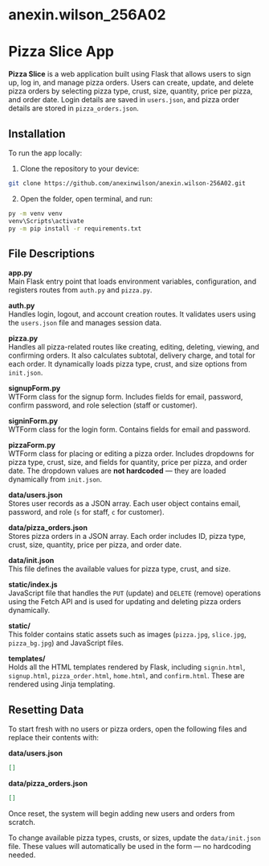 # anexin.wilson_256A02

# Pizza Slice App

**Pizza Slice** is a web application built using Flask that allows users to sign up, log in, and manage pizza orders. Users can create, update, and delete pizza orders by selecting pizza type, crust, size, quantity, price per pizza, and order date. Login details are saved in `users.json`, and pizza order details are stored in `pizza_orders.json`.

## Installation

To run the app locally:

1. Clone the repository to your device:

```bash
git clone https://github.com/anexinwilson/anexin.wilson-256A02.git
```

2. Open the folder, open terminal, and run:

```bash
py -m venv venv
venv\Scripts\activate
py -m pip install -r requirements.txt
```

## File Descriptions

**app.py**  
Main Flask entry point that loads environment variables, configuration, and registers routes from `auth.py` and `pizza.py`.

**auth.py**  
Handles login, logout, and account creation routes. It validates users using the `users.json` file and manages session data.

**pizza.py**  
Handles all pizza-related routes like creating, editing, deleting, viewing, and confirming orders. It also calculates subtotal, delivery charge, and total for each order. It dynamically loads pizza type, crust, and size options from `init.json`.

**signupForm.py**  
WTForm class for the signup form. Includes fields for email, password, confirm password, and role selection (staff or customer).

**signinForm.py**  
WTForm class for the login form. Contains fields for email and password.

**pizzaForm.py**  
WTForm class for placing or editing a pizza order. Includes dropdowns for pizza type, crust, size, and fields for quantity, price per pizza, and order date. The dropdown values are **not hardcoded** — they are loaded dynamically from `init.json`.

**data/users.json**  
Stores user records as a JSON array. Each user object contains email, password, and role (`s` for staff, `c` for customer).

**data/pizza_orders.json**  
Stores pizza orders in a JSON array. Each order includes ID, pizza type, crust, size, quantity, price per pizza, and order date.

**data/init.json**  
This file defines the available values for pizza type, crust, and size.

**static/index.js**  
JavaScript file that handles the `PUT` (update) and `DELETE` (remove) operations using the Fetch API and is used for updating and deleting pizza orders dynamically.

**static/**  
This folder contains static assets such as images (`pizza.jpg`, `slice.jpg`, `pizza_bg.jpg`) and JavaScript files.

**templates/**  
Holds all the HTML templates rendered by Flask, including `signin.html`, `signup.html`, `pizza_order.html`, `home.html`, and `confirm.html`. These are rendered using Jinja templating.

## Resetting Data

To start fresh with no users or pizza orders, open the following files and replace their contents with:

**data/users.json**
```json
[]
```

**data/pizza_orders.json**
```json
[]
```

Once reset, the system will begin adding new users and orders from scratch.

To change available pizza types, crusts, or sizes, update the `data/init.json` file. These values will automatically be used in the form — no hardcoding needed.
